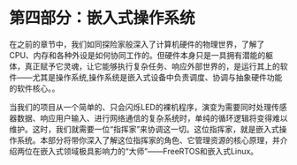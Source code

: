 # 第四部分：嵌入式操作系统

在之前的章节中，我们如同探险家般深入了计算机硬件的物理世界，了解了CPU、内存和各种外设是如何协同工作的。但硬件本身只是一具拥有潜能的躯体，真正赋予它灵魂，让它能够执行复杂任务、响应外部世界的，是运行其上的软件——尤其是操作系统,操作系统是嵌入式设备中负责调度、协调与抽象硬件功能的软件核心。。

当我们的项目从一个简单的、只会闪烁LED的裸机程序，演变为需要同时处理传感器数据、响应用户输入、进行网络通信的复杂系统时，单纯的循环逻辑将变得难以维护。这时，我们就需要一位“指挥家”来协调这一切。这位指挥家，就是嵌入式操作系统。本部分将带你深入了解这位指挥家的角色、它管理资源的核心原理，并介绍两位在嵌入式领域极具影响力的“大师”——FreeRTOS和嵌入式Linux。
